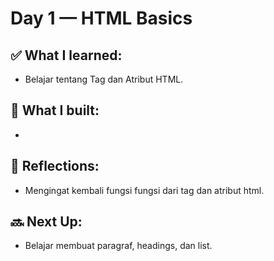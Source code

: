 # Day 1 — HTML Basics

## ✅ What I learned:

- Belajar tentang Tag dan Atribut HTML.

## 🧪 What I built:

-

## 🧠 Reflections:

- Mengingat kembali fungsi fungsi dari tag dan atribut html.

## 🔜 Next Up:

- Belajar membuat paragraf, headings, dan list.
